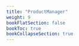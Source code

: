 ```yaml
---
title: "ProductManager"
weight: 9
bookFlatSection: false
bookToc: true
bookCollapseSection: true
---
```

